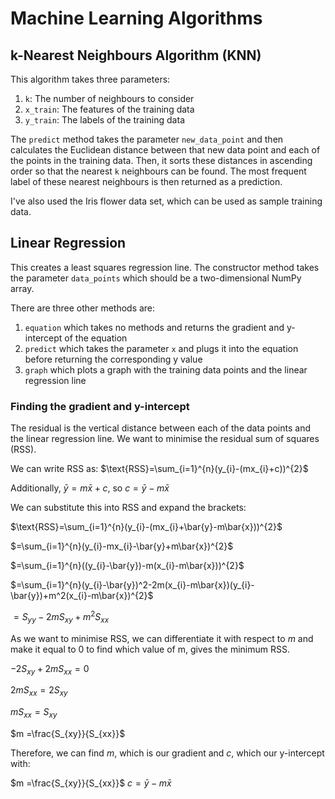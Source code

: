 # Machine Learning Algorithms

## k-Nearest Neighbours Algorithm (KNN)
This algorithm takes three parameters:

1. `k`: The number of neighbours to consider
2. `x_train`: The features of the training data
3. `y_train`: The labels of the training data

The `predict` method takes the parameter `new_data_point` and then calculates the Euclidean distance between that new data point and each of the points in the training data. Then, it sorts these distances in ascending order so that the nearest `k` neighbours can be found. The most frequent label of these nearest neighbours is then returned as a prediction.

I've also used the Iris flower data set, which can be used as sample training data.

## Linear Regression
This creates a least squares regression line. The constructor method takes the parameter `data_points` which should be a two-dimensional NumPy array.

There are three other methods are:
1. `equation` which takes no methods and returns the gradient and y-intercept of the equation
2. `predict` which takes the parameter `x` and plugs it into the equation before returning the corresponding y value
3. `graph` which plots a graph with the training data points and the linear regression line

### Finding the gradient and y-intercept
The residual is the vertical distance between each of the data points and the linear regression line. We want to minimise the residual sum of squares (RSS).

We can write RSS as:
$\text{RSS}=\sum_{i=1}^{n}(y_{i}-(mx_{i}+c))^{2}$

Additionally, $\bar{y}=m\bar{x}+c$, so $c=\bar{y}-m\bar{x}$


We can substitute this into RSS and expand the brackets:

$\text{RSS}=\sum_{i=1}^{n}(y_{i}-(mx_{i}+\bar{y}-m\bar{x}))^{2}$

$=\sum_{i=1}^{n}(y_{i}-mx_{i}-\bar{y}+m\bar{x})^{2}$

$=\sum_{i=1}^{n}((y_{i}-\bar{y})-m(x_{i}-m\bar{x}))^{2}$

$=\sum_{i=1}^{n}(y_{i}-\bar{y})^2-2m(x_{i}-m\bar{x})(y_{i}-\bar{y})+m^2(x_{i}-m\bar{x})^{2}$

$=S_{yy}-2mS_{xy}+m^2S_{xx}$


As we want to minimise RSS, we can differentiate it with respect to $m$ and make it equal to 0 to find which value of m, gives the minimum RSS.

$-2S_{xy}+2mS_{xx}=0$

$2mS_{xx}=2S_{xy}$

$mS_{xx}=S_{xy}$

$m =\frac{S_{xy}}{S_{xx}}$

Therefore, we can find $m$, which is our gradient and $c$, which our y-intercept with:

$m =\frac{S_{xy}}{S_{xx}}$
$c =\bar{y}-m\bar{x}$